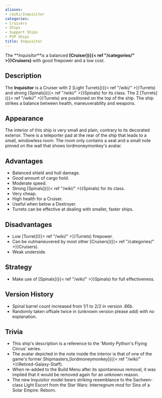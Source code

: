 ```yaml
---
aliases:
- /wiki/Inquisitor
categories:
- Cruisers
- Ships
- Support Ships
- PVP Ships
title: Inquisitor
---
```


The **_Inquisitor_**is a balanced **[Cruiser]({{< ref "/categories/" >}}Cruisers)** with good firepower and a low cost. 

## Description

The **Inquisitor** is a Cruiser with 2 [Light Turrets]({{< ref "/wiki/" >}}Turrets) and strong [Spinals]({{< ref "/wiki/" >}}Spinals) for its class. The 2 [Turrets]({{< ref "/wiki/" >}}Turrets) are positioned on the top of the ship. The ship strikes a balance between health, maneuverability and weapons.

## Appearance

The interior of this ship is very small and plain, contrary to its decorated exterior. There is a teleporter pad at the rear of the ship that leads to a small, windowless room. The room only contains a seat and a small note pinned on the wall that shows lordmoneymonkey's avatar.

## Advantages

- Balanced shield and hull damage.
- Good amount of cargo hold.
- Moderate speed.
- Strong [Spinals]({{< ref "/wiki/" >}}Spinals) for its class.
- Very cheap.
- High health for a Cruiser.
- Useful when below a Destroyer.
- Turrets can be effective at dealing with smaller, faster ships.

## Disadvantages

- Low [Turret]({{< ref "/wiki/" >}}Turrets) firepower.
- Can be outmaneuvered by most other [Cruisers]({{< ref "/categories/" >}}Cruisers).
- Weak underside.

## Strategy

- Make use of [Spinals]({{< ref "/wiki/" >}}Spinals) for full effectiveness.

## Version History 

- Spinal barrel count increased from 1/1 to 2/2 in version .66b.
- Randomly taken offsale twice in (unknown version please add) with no explanation.

## Trivia

- This ship's description is a reference to the 'Monty Python's Flying Circus' series.
- The avatar depicted in the note inside the interior is that of one of the game's former Shipmasters,[lordmoneymonkey]({{< ref "/wiki/" >}}Retired-Galaxy-Staff).
- When re-added to the Build Menu after its spontaneous removal, it was implied that it would be removed again for an unknown reason.
- The new Inquisitor model bears striking resemblance to the Sacheen-class Light Escort from the Star Wars: Interregnum mod for Sins of a Solar Empire: Reborn.